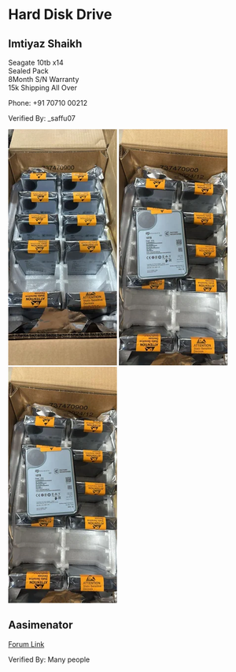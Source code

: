 # Hard Disk Drive

## Imtiyaz Shaikh

Seagate 10tb x14  
Sealed Pack  
8Month S/N Warranty  
15k Shipping All Over  

Phone: +91 70710 00212

Verified By: _saffu07

![HDD Picture](../assets/images/hdd1.webp)
![HDD Picture 2](../assets/images/hdd2.webp)
![HDD Picture 3](../assets/images/hdd2.webp)

## Aasimenator

[Forum Link](https://techenclave.com/t/large-capacity-hdds-6tb-20tb/266743/1)

Verified By: Many people
